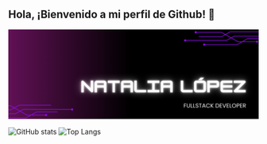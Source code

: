 ## Hola, ¡Bienvenido a mi perfil de Github! 👋

![Banner de Condor Coders](portada_github.png)

![GitHub stats](https://github-readme-stats.vercel.app/api?username=NataliaGabriela&show_icons=true&bg_color=00000000&title_color=9a2edb&text_color=9a2edb&icon_color=9a2edb) ![Top Langs](https://github-readme-stats.vercel.app/api/top-langs/?username=NataliaGabriela&layout=compact&theme=dark)

<!--
**NataliaGabriela/NataliaGabriela** is a ✨ _special_ ✨ repository because its `README.md` (this file) appears on your GitHub profile.

Here are some ideas to get you started:

- 🔭 I’m currently working on ...
- 🌱 I’m currently learning ...
- 👯 I’m looking to collaborate on ...
- 🤔 I’m looking for help with ...
- 💬 Ask me about ...
- 📫 How to reach me: ...
- 😄 Pronouns: ...
- ⚡ Fun fact: ...
-->

